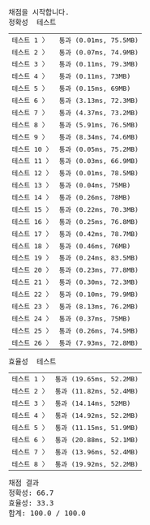<pre class="console-content"><div></div><div class="console-heading">채점을 시작합니다.</div><div class="console-message">정확성  테스트</div><table class="console-test-group" data-category="correctness"><tbody><tr data-testcase-id="27723"><td valign="top" class="td-label">테스트 1 <span>〉</span></td><td class="result passed">통과 (0.01ms, 75.5MB)</td></tr><tr data-testcase-id="27724"><td valign="top" class="td-label">테스트 2 <span>〉</span></td><td class="result passed">통과 (0.07ms, 74.9MB)</td></tr><tr data-testcase-id="27725"><td valign="top" class="td-label">테스트 3 <span>〉</span></td><td class="result passed">통과 (0.11ms, 79.3MB)</td></tr><tr data-testcase-id="27726"><td valign="top" class="td-label">테스트 4 <span>〉</span></td><td class="result passed">통과 (0.11ms, 73MB)</td></tr><tr data-testcase-id="27727"><td valign="top" class="td-label">테스트 5 <span>〉</span></td><td class="result passed">통과 (0.15ms, 69MB)</td></tr><tr data-testcase-id="27728"><td valign="top" class="td-label">테스트 6 <span>〉</span></td><td class="result passed">통과 (3.13ms, 72.3MB)</td></tr><tr data-testcase-id="27729"><td valign="top" class="td-label">테스트 7 <span>〉</span></td><td class="result passed">통과 (4.37ms, 73.2MB)</td></tr><tr data-testcase-id="27730"><td valign="top" class="td-label">테스트 8 <span>〉</span></td><td class="result passed">통과 (5.91ms, 76.5MB)</td></tr><tr data-testcase-id="27731"><td valign="top" class="td-label">테스트 9 <span>〉</span></td><td class="result passed">통과 (8.34ms, 74.6MB)</td></tr><tr data-testcase-id="27732"><td valign="top" class="td-label">테스트 10 <span>〉</span></td><td class="result passed">통과 (0.05ms, 75.2MB)</td></tr><tr data-testcase-id="27733"><td valign="top" class="td-label">테스트 11 <span>〉</span></td><td class="result passed">통과 (0.03ms, 66.9MB)</td></tr><tr data-testcase-id="27734"><td valign="top" class="td-label">테스트 12 <span>〉</span></td><td class="result passed">통과 (0.01ms, 78.5MB)</td></tr><tr data-testcase-id="27735"><td valign="top" class="td-label">테스트 13 <span>〉</span></td><td class="result passed">통과 (0.04ms, 75MB)</td></tr><tr data-testcase-id="27736"><td valign="top" class="td-label">테스트 14 <span>〉</span></td><td class="result passed">통과 (0.26ms, 78MB)</td></tr><tr data-testcase-id="27737"><td valign="top" class="td-label">테스트 15 <span>〉</span></td><td class="result passed">통과 (0.22ms, 70.3MB)</td></tr><tr data-testcase-id="27738"><td valign="top" class="td-label">테스트 16 <span>〉</span></td><td class="result passed">통과 (0.25ms, 76.8MB)</td></tr><tr data-testcase-id="27739"><td valign="top" class="td-label">테스트 17 <span>〉</span></td><td class="result passed">통과 (0.42ms, 78.7MB)</td></tr><tr data-testcase-id="27740"><td valign="top" class="td-label">테스트 18 <span>〉</span></td><td class="result passed">통과 (0.46ms, 76MB)</td></tr><tr data-testcase-id="27741"><td valign="top" class="td-label">테스트 19 <span>〉</span></td><td class="result passed">통과 (0.24ms, 83.5MB)</td></tr><tr data-testcase-id="27742"><td valign="top" class="td-label">테스트 20 <span>〉</span></td><td class="result passed">통과 (0.23ms, 77.8MB)</td></tr><tr data-testcase-id="27743"><td valign="top" class="td-label">테스트 21 <span>〉</span></td><td class="result passed">통과 (0.30ms, 72.3MB)</td></tr><tr data-testcase-id="27744"><td valign="top" class="td-label">테스트 22 <span>〉</span></td><td class="result passed">통과 (0.10ms, 79.9MB)</td></tr><tr data-testcase-id="27745"><td valign="top" class="td-label">테스트 23 <span>〉</span></td><td class="result passed">통과 (8.13ms, 76.2MB)</td></tr><tr data-testcase-id="27746"><td valign="top" class="td-label">테스트 24 <span>〉</span></td><td class="result passed">통과 (0.37ms, 75MB)</td></tr><tr data-testcase-id="27747"><td valign="top" class="td-label">테스트 25 <span>〉</span></td><td class="result passed">통과 (0.26ms, 74.5MB)</td></tr><tr data-testcase-id="27748"><td valign="top" class="td-label">테스트 26 <span>〉</span></td><td class="result passed">통과 (7.93ms, 72.8MB)</td></tr></tbody></table><div class="console-message">효율성  테스트</div><table class="console-test-group" data-category="effectiveness"><tbody><tr data-testcase-id="27749"><td valign="top" class="td-label">테스트 1 <span>〉</span></td><td class="result passed">통과 (19.65ms, 52.2MB)</td></tr><tr data-testcase-id="27750"><td valign="top" class="td-label">테스트 2 <span>〉</span></td><td class="result passed">통과 (11.82ms, 52.4MB)</td></tr><tr data-testcase-id="27751"><td valign="top" class="td-label">테스트 3 <span>〉</span></td><td class="result passed">통과 (14.14ms, 52MB)</td></tr><tr data-testcase-id="27752"><td valign="top" class="td-label">테스트 4 <span>〉</span></td><td class="result passed">통과 (14.92ms, 52.2MB)</td></tr><tr data-testcase-id="27753"><td valign="top" class="td-label">테스트 5 <span>〉</span></td><td class="result passed">통과 (11.15ms, 51.9MB)</td></tr><tr data-testcase-id="27754"><td valign="top" class="td-label">테스트 6 <span>〉</span></td><td class="result passed">통과 (20.88ms, 52.1MB)</td></tr><tr data-testcase-id="27755"><td valign="top" class="td-label">테스트 7 <span>〉</span></td><td class="result passed">통과 (13.96ms, 52.4MB)</td></tr><tr data-testcase-id="27756"><td valign="top" class="td-label">테스트 8 <span>〉</span></td><td class="result passed">통과 (19.92ms, 52.2MB)</td></tr></tbody></table><div class="console-heading">채점 결과</div><div class="console-message">정확성: 66.7</div><div class="console-message">효율성: 33.3</div><div class="console-message">합계: 100.0 / 100.0</div></pre>